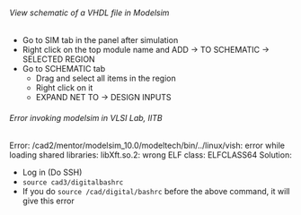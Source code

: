 ###### View schematic of a VHDL file in Modelsim
* Go to SIM tab in the panel after simulation
* Right click on the top module name and ADD -> TO SCHEMATIC -> SELECTED REGION
* Go to SCHEMATIC tab
    * Drag and select all items in the region
    * Right click on it
    * EXPAND NET TO -> DESIGN INPUTS        

###### Error invoking modelsim in VLSI Lab, IITB
Error: /cad2/mentor/modelsim_10.0/modeltech/bin/../linux/vish: error while loading shared libraries: libXft.so.2: wrong ELF class: ELFCLASS64
Solution:
* Log in  (Do SSH)
* ```source cad3/digitalbashrc```
* If you do ```source /cad/digital/bashrc``` before the above command, it will give this error
    
